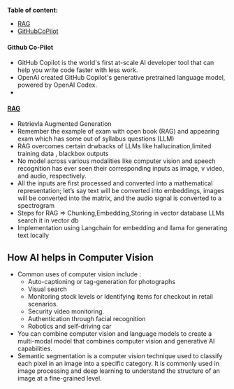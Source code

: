 **Table of content:**

- [RAG](#rag)
- [GitHubCoPilot](#gitcopilot)

<a id="gitcopilot"></a>

#### Github Co-Pilot

- GitHub Copilot is the world's first at-scale AI developer tool that can help you write code faster with less work.
- OpenAI created GitHub Copilot's generative pretrained language model, powered by OpenAI Codex.
-

<a id="rag"></a>

#### [RAG](https://medium.com/@imabhi1216/implementing-rag-using-langchain-and-ollama-93bdf4a9027c)

- Retrievla Augmented Generation
- Remember the example of exam with open book (RAG) and appearing exam which has some out of syllabus questions (LLM)
- RAG overcomes certain drwbacks of LLMs like hallucination,limited training data , blackbox outputs
- No model across various modalities like computer vision and speech recognition has ever seen their corresponding inputs as image, v
  video, and audio, respectively.
- All the inputs are first processed and converted into a mathematical representation; let’s say text will be converted into embeddings,
  images will be converted into the matrix, and the audio signal is converted to a spectrogram
- Steps for RAG => Chunking,Embedding,Storing in vector database LLMs search it in vector db
- Implementation using Langchain for embedding and llama for generating text locally

## How AI helps in Computer Vision

- Common uses of computer vision include :
  - Auto-captioning or tag-generation for photographs
  - Visual search
  - Monitoring stock levels or Identifying items for checkout in retail scenarios.
  - Security video monitoring.
  - Authentication through facial recognition
  - Robotics and self-driving car
- You can combine computer vision and language models to create a multi-modal model that combines computer vision and generative AI capabilities.
- Semantic segmentation is a computer vision technique used to classify each pixel in an image into a specific category. It is commonly used in image processing and deep learning to understand the structure of an image at a fine-grained level.
